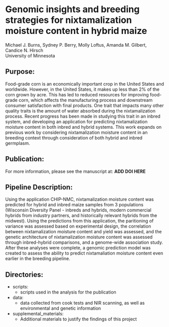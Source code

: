 # Genomic insights and breeding strategies for nixtamalization moisture content in hybrid maize
Michael J. Burns, Sydney P. Berry, Molly Loftus, Amanda M. Gilbert, Candice N. Hirsch  
University of Minnesota

## Purpose:
Food-grade corn is an economically important crop in the United States and worldwide. However, 
in the United States, it makes up less than 2% of the corn grown by acre. This has led to reduced 
resources for improving food-grade corn, which affects the manufacturing process and downstream consumer
satisfaction with final products. One trait that impacts many other quality traits is the amount of 
water absorbed during the nixtamalization process. Recent progress has been made in studying this trait
in an inbred system, and developing an application for predicting nixtamalization moisture content in
both inbred and hybrid systems. This work expands on previous work by considering nixtamalization 
moisture content in an breeding context through consideration of both hybrid and inbred germplasm.

## Publication:
For more information, please see the manuscript at: **ADD DOI HERE**

## Pipeline Description:
Using the application CHIP-NMC, nixtamalization moisture content was predicted for hybrid and inbred 
maize samples from 3 populations (Wisconsin Diversity Panel - inbreds and hybrids, modern commercial 
hybrids from industry partners, and historically relevant hybrids from the midwest). Using the predictions
from this application, the paritioning of variance was assessed based on experimental design, the 
correlation between nixtamalization moisture content and yield was assessed, and the genetic architecture
of nixtamalization moisture content was assessed through inbred-hybrid comparisons, and a genome-wide 
association study. After these analyses were complete, a genomic prediction model was created to assess
the ability to predict nixtamaliation moisture content even earlier in the breeding pipeline.

## Directories:
- scripts:
  - scripts used in the analysis for the publication
- data:
  - data collected from cook tests and NIR scanning, as well as environmental and genetic information
- supplemental_materials:
  - Additional materials to justify the findings of this project

